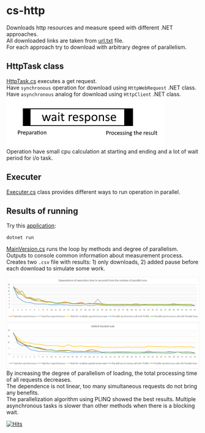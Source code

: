 # cs-http
Downloads http resources and measure speed with different .NET approaches.  
All downloaded links are taken from [url.txt](url.txt) file.  
For each approach try to download with arbitrary degree of parallelism.  

## HttpTask class
[HttpTask.cs](HttpTask.cs) executes a get request.  
Have `synchronous` operation for download using `HttpWebRequest` .NET class.  
Have `asynchronous` analog for download using `HttpClient` .NET class.  
![task.png](task.png)  
Operation have small cpu calculation at starting and ending and a lot of wait period for i/o task.

## Executer
[Executer.cs](Executer.cs) class provides different ways to run operation in parallel.  


## Results of running
Try this [application](Program.cs):  
```
dotnet run
```
[MainVersion.cs](MainVersion.cs) runs the loop by methods and degree of parallelism.   
Outputs to console common information about measurement process.  
Creates two `.csv` file with results: 1) only downloads, 2) added pause before each download to simulate some work.  

![res1.png](res1.png)  
![res2.png](res2.png)
By increasing the degree of parallelism of loading, the total processing time of all requests decreases.  
The dependence is not linear, too many simultaneous requests do not bring any benefits.  
The parallelization algorithm using PLINQ showed the best results.
Multiple asynchronous tasks is slower than other methods when there is a blocking wait.

[![Hits](https://hits.seeyoufarm.com/api/count/incr/badge.svg?url=https%3A%2F%2Fgithub.com%2Fmiptleha%2Fcs-http&count_bg=%230C7DBD&title_bg=%23555555&icon=&icon_color=%23E7E7E7&title=hits&edge_flat=false)](https://hits.seeyoufarm.com)
